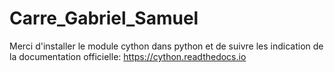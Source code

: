 # Carre_Gabriel_Samuel

Merci d'installer le module cython dans python et de suivre les indication de la documentation officielle:
https://cython.readthedocs.io

